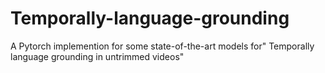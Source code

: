 # Temporally-language-grounding
A Pytorch implemention for some state-of-the-art models for" Temporally language grounding in untrimmed videos"
